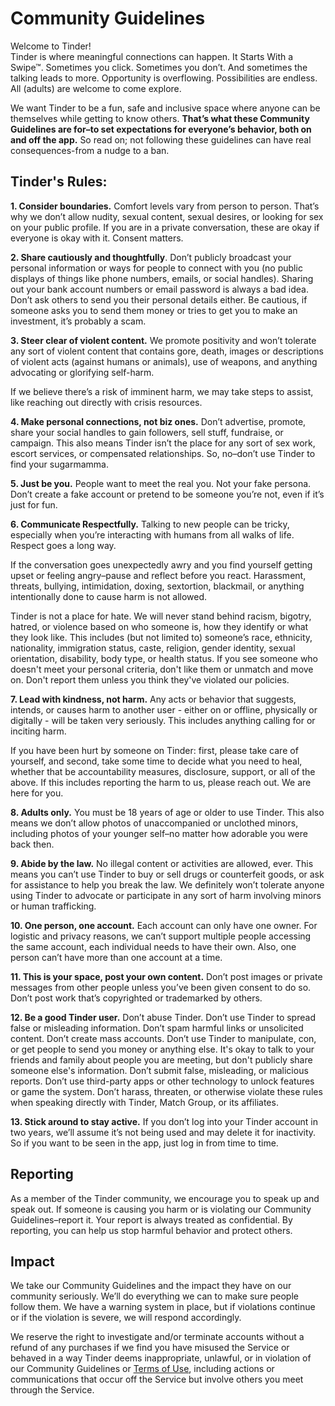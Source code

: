 Community Guidelines
====================

Welcome to Tinder!  
Tinder is where meaningful connections can happen. It Starts With a Swipe™. Sometimes you click. Sometimes you don’t. And sometimes the talking leads to more. Opportunity is overflowing. Possibilities are endless. All (adults) are welcome to come explore.

We want Tinder to be a fun, safe and inclusive space where anyone can be themselves while getting to know others. **That’s what these Community Guidelines are for–to set expectations for everyone’s behavior, both on and off the app.** So read on; not following these guidelines can have real consequences-from a nudge to a ban.

Tinder's Rules:
---------------

**1\. Consider boundaries.** Comfort levels vary from person to person. That’s why we don’t allow nudity, sexual content, sexual desires, or looking for sex on your public profile. If you are in a private conversation, these are okay if everyone is okay with it. Consent matters.

**2\. Share cautiously and thoughtfully**. Don’t publicly broadcast your personal information or ways for people to connect with you (no public displays of things like phone numbers, emails, or social handles). Sharing out your bank account numbers or email password is always a bad idea. Don’t ask others to send you their personal details either. Be cautious, if someone asks you to send them money or tries to get you to make an investment, it’s probably a scam.

**3\. Steer clear of violent content.** We promote positivity and won’t tolerate any sort of violent content that contains gore, death, images or descriptions of violent acts (against humans or animals), use of weapons, and anything advocating or glorifying self-harm.

If we believe there’s a risk of imminent harm, we may take steps to assist, like reaching out directly with crisis resources.

**4\. Make personal connections, not biz ones.** Don’t advertise, promote, share your social handles to gain followers, sell stuff, fundraise, or campaign. This also means Tinder isn’t the place for any sort of sex work, escort services, or compensated relationships. So, no–don’t use Tinder to find your sugarmamma.

**5\. Just be you.** People want to meet the real you. Not your fake persona. Don’t create a fake account or pretend to be someone you’re not, even if it’s just for fun.

**6\. Communicate Respectfully.** Talking to new people can be tricky, especially when you’re interacting with humans from all walks of life. Respect goes a long way.

If the conversation goes unexpectedly awry and you find yourself getting upset or feeling angry–pause and reflect before you react. Harassment, threats, bullying, intimidation, doxing, sextortion, blackmail, or anything intentionally done to cause harm is not allowed.

Tinder is not a place for hate. We will never stand behind racism, bigotry, hatred, or violence based on who someone is, how they identify or what they look like. This includes (but not limited to) someone’s race, ethnicity, nationality, immigration status, caste, religion, gender identity, sexual orientation, disability, body type, or health status. If you see someone who doesn't meet your personal criteria, don't like them or unmatch and move on. Don't report them unless you think they've violated our policies.

**7\. Lead with kindness, not harm.** Any acts or behavior that suggests, intends, or causes harm to another user - either on or offline, physically or digitally - will be taken very seriously. This includes anything calling for or inciting harm.

If you have been hurt by someone on Tinder: first, please take care of yourself, and second, take some time to decide what you need to heal, whether that be accountability measures, disclosure, support, or all of the above. If this includes reporting the harm to us, please reach out. We are here for you.

**8\. Adults only.** You must be 18 years of age or older to use Tinder. This also means we don’t allow photos of unaccompanied or unclothed minors, including photos of your younger self–no matter how adorable you were back then.

**9\. Abide by the law.** No illegal content or activities are allowed, ever. This means you can’t use Tinder to buy or sell drugs or counterfeit goods, or ask for assistance to help you break the law. We definitely won’t tolerate anyone using Tinder to advocate or participate in any sort of harm involving minors or human trafficking.

**10\. One person, one account.** Each account can only have one owner. For logistic and privacy reasons, we can’t support multiple people accessing the same account, each individual needs to have their own. Also, one person can’t have more than one account at a time.

**11\. This is your space, post your own content.** Don’t post images or private messages from other people unless you’ve been given consent to do so. Don’t post work that’s copyrighted or trademarked by others.

**12\. Be a good Tinder user.** Don’t abuse Tinder. Don’t use Tinder to spread false or misleading information. Don’t spam harmful links or unsolicited content. Don’t create mass accounts. Don’t use Tinder to manipulate, con, or get people to send you money or anything else. It's okay to talk to your friends and family about people you are meeting, but don't publicly share someone else's information. Don’t submit false, misleading, or malicious reports. Don’t use third-party apps or other technology to unlock features or game the system. Don’t harass, threaten, or otherwise violate these rules when speaking directly with Tinder, Match Group, or its affiliates.

**13\. Stick around to stay active.** If you don’t log into your Tinder account in two years, we’ll assume it’s not being used and may delete it for inactivity. So if you want to be seen in the app, just log in from time to time.

Reporting
---------

As a member of the Tinder community, we encourage you to speak up and speak out. If someone is causing you harm or is violating our Community Guidelines–report it. Your report is always treated as confidential. By reporting, you can help us stop harmful behavior and protect others.

Impact
------

We take our Community Guidelines and the impact they have on our community seriously. We’ll do everything we can to make sure people follow them. We have a warning system in place, but if violations continue or if the violation is severe, we will respond accordingly.

We reserve the right to investigate and/or terminate accounts without a refund of any purchases if we find you have misused the Service or behaved in a way Tinder deems inappropriate, unlawful, or in violation of our Community Guidelines or [Terms of Use](https://policies.tinder.com/terms), including actions or communications that occur off the Service but involve others you meet through the Service.